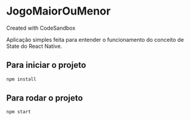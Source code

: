 # JogoMaiorOuMenor
Created with CodeSandbox

Aplicação simples feita para entender o funcionamento do conceito
de State do React Native.

## Para iniciar o projeto

```sh
npm install
```

## Para rodar o projeto

```sh
npm start
```
